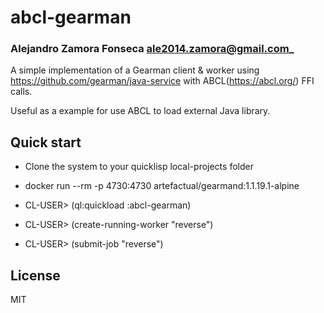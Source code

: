 # abcl-gearman
### Alejandro Zamora Fonseca <ale2014.zamora@gmail.com>_

A simple implementation of a Gearman client & worker using https://github.com/gearman/java-service with
ABCL(https://abcl.org/) FFI calls.

Useful as a example for use ABCL to load external Java library.

## Quick start

- Clone the system to your quicklisp local-projects folder

- docker run --rm -p 4730:4730 artefactual/gearmand:1.1.19.1-alpine

- CL-USER> (ql:quickload :abcl-gearman)

- CL-USER> (create-running-worker "reverse")

- CL-USER> (submit-job "reverse")

## License

MIT
